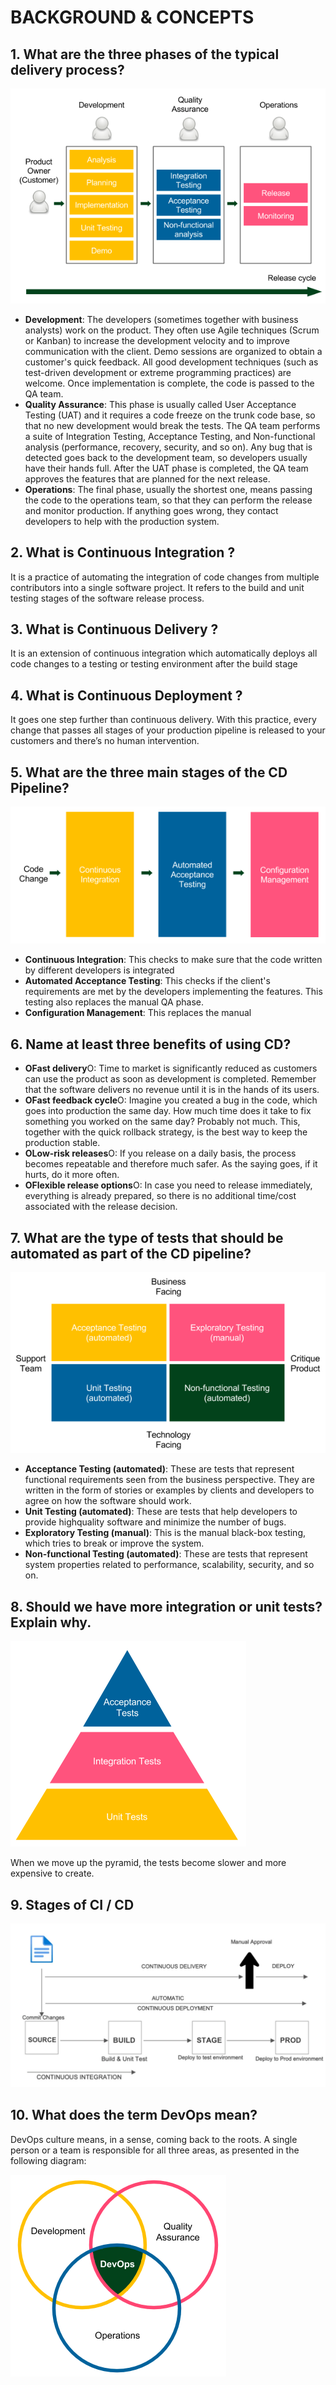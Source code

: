 # BACKGROUND & CONCEPTS

## 1. What are the three phases of the typical delivery process?

![Typical delivery Proces](delivery-process.png)

- **Development**: The developers (sometimes together with business analysts) work
on the product. They often use Agile techniques (Scrum or Kanban) to increase
the development velocity and to improve communication with the client. Demo
sessions are organized to obtain a customer's quick feedback. All good
development techniques (such as test-driven development or extreme
programming practices) are welcome. Once implementation is complete, the
code is passed to the QA team.
- **Quality Assurance**: This phase is usually called User Acceptance Testing (UAT)
and it requires a code freeze on the trunk code base, so that no new development
would break the tests. The QA team performs a suite of Integration Testing,
Acceptance Testing, and Non-functional analysis (performance, recovery,
security, and so on). Any bug that is detected goes back to the development
team, so developers usually have their hands full. After the UAT phase is
completed, the QA team approves the features that are planned for the next
release.
- **Operations**: The final phase, usually the shortest one, means passing the code to
the operations team, so that they can perform the release and monitor
production. If anything goes wrong, they contact developers to help with the
production system.

## 2. What is Continuous Integration ?

It is a practice of automating the integration of code changes from multiple contributors
into a single software project.
It refers to the build and unit testing stages of the software release process.

## 3. What is Continuous Delivery ?

It is an extension of continuous integration which automatically deploys all code
changes to a testing or testing environment after the build stage

## 4. What is Continuous Deployment ?

It goes one step further than continuous delivery. With this practice,
every change that passes all stages of your production pipeline is released
to your customers and there’s no human intervention.

## 5. What are the three main stages of the CD Pipeline?

![CD Pipeline Stage](cd-pipeline.png)

- **Continuous Integration**: This checks to make sure that the code written by
different developers is integrated
- **Automated Acceptance Testing**: This checks if the client's requirements are met
by the developers implementing the features. This testing also replaces the
manual QA phase.
- **Configuration Management**: This replaces the manual

## 6. Name at least three benefits of using CD?

- **OFast delivery**O: Time to market is significantly reduced as customers can use the
product as soon as development is completed. Remember that the software
delivers no revenue until it is in the hands of its users.
- **OFast feedback cycle**O: Imagine you created a bug in the code, which goes into
production the same day. How much time does it take to fix something you worked on
the same day? Probably not much. This, together with the quick rollback strategy,
is the best way to keep the production stable.
- **OLow-risk releases**O: If you release on a daily basis, the process becomes repeatable
and therefore much safer. As the saying goes, if it hurts, do it more often.
- **OFlexible release options**O: In case you need to release immediately, everything is
already prepared, so there is no additional time/cost associated with the release
decision.

## 7. What are the type of tests that should be automated as part of the CD pipeline?

![Types of Tests](types-of-tests.png)

- **Acceptance Testing (automated)**: These are tests that represent functional
requirements seen from the business perspective. They are written in the form of
stories or examples by clients and developers to agree on how the software
should work.
- **Unit Testing (automated)**: These are tests that help developers to provide highquality
software and minimize the number of bugs.
- **Exploratory Testing (manual)**: This is the manual black-box testing, which tries
to break or improve the system.
- **Non-functional Testing (automated)**: These are tests that represent system
properties related to performance, scalability, security, and so on.

## 8. Should we have more integration or unit tests? Explain why.

![The Test Pyramid](test-pyramid.png)

When we move up the pyramid, the tests become slower and more expensive to create.

## 9. Stages of CI / CD

![Stages of CI/CD](stages-of-cicd.png)
## 10. What does the term DevOps mean?

DevOps culture means, in a sense, coming back to the roots. A single person or a team is
responsible for all three areas, as presented in the following diagram:

![DevOps](DevOps.png)

